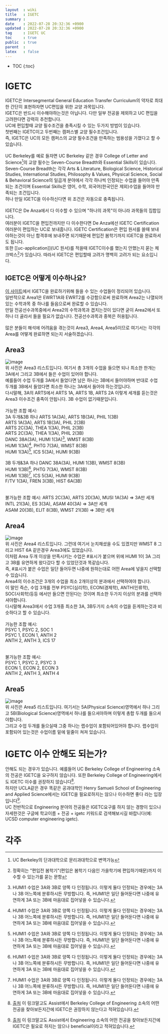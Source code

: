 ```yaml
---
layout  : wiki
title   : IGETC
summary : 
date    : 2022-07-28 20:32:36 +0900
updated : 2022-07-28 20:32:36 +0900
tag     : IGETC UC
toc     : true
public  : true
parent  : 
latex   : false
---
```

* TOC
{:toc}

# IGETC
IGETC은 Intersegmental General Education Transfer Curriculum의 약자로 최대한 간단히 표현하자면 UC편입을 위한 교양 과목입니다.  
IGETC은 반드시 이수해야하는것은 아닙니다. 다만 일부 전공을 제외하고 UC 편입을 고려한다면 강력히 추천합니다.
<br/>
UC에 편입할때 교양 필수조건을 충족시킬 수 있는 두가지 방법이 있습니다.  
첫번째는 IGETC이고 두번째는 캠퍼스별 교양 필수조건입니다.  
즉, IGETC은 UC의 모든 캠퍼스의 교양 필수조건을 만족하는 범용성을 가졌다고 할 수 있습니다.  
<br/>
UC Berkeley를 예로 들자면 UC Berkeley 같은 경우 College of Letter and Science[^1]의 교양 필수는 Seven-Course Breadth와 Essential Skills이 있습니다.  
Seven-Course Breadth는 각각 Arts & Literature, Biological Science, Historical Studies, International Studies, Philosophy & Values, Physical Science, Social & Behavioral Science의 일곱개 분야에서 각각 하나씩 인정되는 수업을 들어야 만족되는 조건이며 Essential Skills은 영어, 수학, 외국어(한국인은 제외)수업을 들어야 만족되는 조건입니다.  
허나 만일 IGETC을 이수하신다면 위 조건은 자동으로 충족됩니다.  
<br/>
IGETC은 De Anza에서 다 이수할 수 있으며 "하나의 과목"이 아니라 과목들의 집합입니다.  
여러분이 IGETC을 편입전까지만 다 이수한다면 De Anza에선 IGETC Certification 여러분이 편입하는 UC로 보내줍니다. IGETC Certification은 편입 원서를 쓸때 보내야하는것이 아닌 합격후에 보내주면 되기때문에 편입전 봄학기까지 IGETC을 완료하셔도 됩니다.  
또한 [[uc-application]]{UC 원서}를 적을때 IGETC이수를 했는지 안했는지 묻는 체크박스[^2]가 있습니다. 따라서 IGETC은 편입할때 고려가 명백히 고려가 되는 요소입니다.  

## IGETC은 어떻게 이수하나요?
[이 사이트](https://www.deanza.edu/articulation/documents/ge-igetc-prior.pdf)에서 IGETC을 완료하기위해 들을 수 있는 수업들이 정리되어 있습니다.  
일반적으로 Area1은 EWRT1A와 EWRT2를 수강함으로써 완료하며 Area2는 나열되어 있는 수학과목 중 하나를 들음으로써 완료할 수 있습니다.  
만일 전공선수과목중에서 Area2의 수학과목과 겹치는것이 있다면 굳이 Area2에서 또 하나 더 골라서 들을 필요가 없습니다. 전공선수과목과 중복은 허용됩니다.  
<br/>
많은 분들이 해석에 어려움을 겪는것이 Area3, Area4, Area5이므로 여기서는 각각의 Area를 어떻게 완료하면 되는지 서술하겠습니다.
## Area3
![image](https://user-images.githubusercontent.com/108209464/182012733-d22a5d72-26e8-40a1-830f-ebf6d414259a.png)  
위 사진은 Area3 리스트입니다. 여기서 총 3개의 수업을 들으면 되나 최소한 한개는 3A에서 그리고 3B에서 들은 수업이 있어야 합니다.  
예를들어 수업 두개를 3A에서 들었다면 남은 하나는 3B에서 들어야하며 반대로 수업 두개를 3B에서 들었다면 최소한 하나는 3A에서 들어야 하는것입니다.  
다시말해, 3A의 ARTS에서 ARTS 1A, ARTS 1B, ARTS 2A 이렇게 세개를 듣는것은 Area3 이수조건 충족이 안됩니다. 3B 수업이 없기때문입니다.  
<br/>
가능한 조합 예시:<br/>
3A 두개&3B 하나
ARTS 1A(3A), ARTS 1B(3A), PHIL 1(3B)  
ARTS 1A(3A), ARTS 1B(3A), PHIL 2(3B)  
ARTS 2C(3A), THEA 1(3A), PHIL 2(3B)  
ARTS 2C(3A), THEA 1(3A), PHIL 2(3B)  
DANC 38A(3A), HUMI 1(3A)[^3], WMST 8(3B)  
HUMI 1(3A)[^3], PHTG 7(3A), WMST 8(3B)  
HUMI 1(3A)[^3], ICS 5(3A), HUMI 9(3B)  
<br/>
3B 두개&3A 하나
DANC 38A(3A), HUMI 1(3B), WMST 8(3B)  
HUMI 1(3B)[^3], PHTG 7(3A), WMST 8(3B)  
HUMI 1(3B)[^3], ICS 5(3A), HUMI 9(3B)  
F/TV 1(3A), FREN 3(3B), HIST 6A(3B)  
<br/><br/>
불가능한 조합 예시:
ARTS 2C(3A), ARTS 2D(3A), MUSI 1A(3A) => 3A만 세개  
INTL 21(3A), ES 3(3A), ASAM 40(3A) => 3A만 세개  
ASAM 20(3B), ELIT 8(3B), WMST 21(3B) => 3B만 세개  

## Area4
![image](https://user-images.githubusercontent.com/108209464/182013317-7efc6578-4faf-4887-b0b7-d385c1532f7e.png)  
위 사진은 Area4 리스트입니다. 그런데 여기서 눈치채셨을 수도 있겠지만 WMST 8 그리고 HIST 6A 같은경우 Area3에도 있었습니다.  
이처럼 Area 두개 이상을 만족시키는 수업은 #표시가 붙으며 위에 HUMI 1이 3A 그리고 3B를 유연하게 왔다갔다 할 수 있었던것과 똑같습니다.  
즉, #표시가 붙은 수업은 일단 들어두면 나중에 원하는대로 어떤 Area에 넣을지 선택할 수 있습니다.  
Area4의 이수조건은 3개의 수업을 최소 2개이상의 분과에서 선택하여야 합니다.  
이 말인 즉슨, 수업 3개를 전부 PSYC(심리학), ECON(경제학), ANTH(인류학), SOC(사회학)등등 에서만 들으면 안된다는 것이며 최소한 두가지 이상의 분과를 선택하셔야합니다.  
다시말해 Area3에서 수업 3개중 최소한 3A, 3B두가지 소속의 수업을 듣게하는것과 비슷하다고 할 수 있습니다.  
<br/>
가능한 조합 예시:<br/>
PSYC 1, PSYC 2, SOC 1<br/>
PSYC 1, ECON 1, ANTH 2<br/>
ANTH 2, ANTH 3, ICS 17<br/>
<br/><br/>
불가능한 조합 예시:<br/>
PSYC 1, PSYC 2, PSYC 3<br/>
ECON 1, ECON 2, ECON 3<br/>
ANTH 2, ANTH 3, ANTH 4<br/>

## Area5
![image](https://user-images.githubusercontent.com/108209464/182068637-c7c05260-d7bc-41e7-abb7-1a34f40821e6.png)  
위 사진은 Area5 리스트입니다. 여기서는 5A(Physical Science)영역에서 하나 그리고 5B(Biological Science)영역에서 하나를 들으셔야하며 이렇게 총합 두개를 들으셔야합니다.  
그리고 수업 두개를 들으실때 그중 하나는 랩수업이 포함되어있어야 합니다. 랩수업이 포함되어 있는것은 수업이름 밑에 밑줄이 쳐져 있습니다.

# IGETC 이수 안해도 되는가?
안해도 되는 경우가 있습니다. 예를들어 UC Berkeley College of Engineering 소속의 전공은 IGETC을 요구하지 않습니다. 또한 Berkeley College of Engineering에서도 IGETC 이수를 권장하지 않습니다[^4].  
하지만 UCLA같은 경우 똑같은 공과대학인 Henry Samueli School of Engineering and Applied Science에서는 IGETC을 필요로하지는 않으나 이수하면 좋다 라는 입장입니다[^5].  
UC 전반적으로 Engineering 분야의 전공들은 IGETC요구를 하지 않는 경향이 있으나 자세한것은 구글에 학교이름 + 전공 + igetc 키워드로 검색해보시길 바랍니다(예: UCSD computer engineering igetc).  




# 각주
[^1]: UC Berkeley의 단과대학으로 문리과대학으로 변역가능
[^2]: 정확히는 "편입전 봄학기"(편입은 봄학기 다음인 가을학기에 편입하기때문)까지 이수할 수 있는가를 묻는 문항
[^3]: HUMI1 수업은 3A와 3B로 양쪽 다 인정됩니다. 이렇게 둘다 인정되는 경우에는 3A나 3B 어느쪽에 분류하시든 무방합니다. 즉, HUMI1은 일단 들어둔다면 나중에 유연하게 3A 또는 3B에 마음대로 집어넣을 수 있습니다.  
[^4]: [출처](https://engineering.berkeley.edu/admissions/undergraduate-admissions/junior-transfers/) 이 링크말고도 Assist에서 Berkeley College of Engineering 소속의 어떤 전공을 찾아보든지간에 IGETC은 권장하지 않는다고 적혀있습니다.
[^5]: [출처](https://admission.ucla.edu/apply/transfer/deciding-on-major/major-preparation-engineering) 이 링크말고도 Assist에서 Engineering 소속의 어떤 전공을 찾아보든지간에 IGETC은 필요로 하지는 않으나 beneficial이라고 적혀있습니다.
